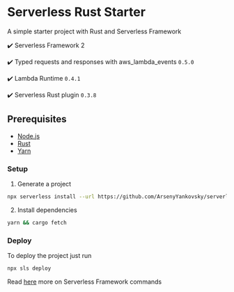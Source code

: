# Serverless Rust Starter

A simple starter project with Rust and Serverless Framework

✔️ Serverless Framework 2

✔️ Typed requests and responses with aws_lambda_events `0.5.0`

✔️ Lambda Runtime `0.4.1`

✔️ Serverless Rust plugin `0.3.8`

## Prerequisites

- [Node.js](https://nodejs.org/en/)
- [Rust](https://www.rust-lang.org/tools/install)
- [Yarn](https://classic.yarnpkg.com/en/)

### Setup

1. Generate a project

```bash
npx serverless install --url https://github.com/ArsenyYankovsky/serverless-rust-starter.git --name my-new-app
```

2. Install dependencies

```bash
yarn && cargo fetch
```

### Deploy

To deploy the project just run

```bash
npx sls deploy
```

Read [here](https://www.serverless.com/framework/docs/) more on Serverless Framework commands
